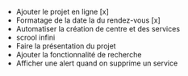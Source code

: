 - Ajouter le projet en ligne [x]
- Formatage de la date la du rendez-vous [x]
- Automatiser la création de centre et des services
- scrool infini
- Faire la présentation du projet
- Ajouter la fonctionnalité de recherche
- Afficher une alert quand on supprime un service
